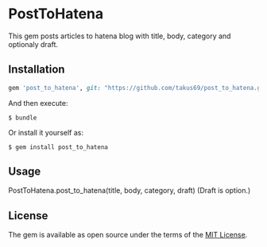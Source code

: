 # PostToHatena

This gem posts articles to hatena blog with title, body, category and optionaly draft.

## Installation

```ruby
gem 'post_to_hatena', git: "https://github.com/takus69/post_to_hatena.git"
```

And then execute:

    $ bundle

Or install it yourself as:

    $ gem install post_to_hatena

## Usage

PostToHatena.post_to_hatena(title, body, category, draft)
(Draft is option.)

## License

The gem is available as open source under the terms of the [MIT License](http://opensource.org/licenses/MIT).

